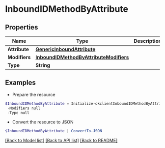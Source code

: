 # InboundIDMethodByAttribute
## Properties

Name | Type | Description | Notes
------------ | ------------- | ------------- | -------------
**Attribute** | [**GenericInboundAttribute**](GenericInboundAttribute.md) |  | [optional] 
**Modifiers** | [**InboundIDMethodByAttributeModifiers**](InboundIDMethodByAttributeModifiers.md) |  | [optional] 
**Type** | **String** |  | 

## Examples

- Prepare the resource
```powershell
$InboundIDMethodByAttribute = Initialize-okclientInboundIDMethodByAttribute  -Attribute null `
 -Modifiers null `
 -Type null
```

- Convert the resource to JSON
```powershell
$InboundIDMethodByAttribute | ConvertTo-JSON
```

[[Back to Model list]](../README.md#documentation-for-models) [[Back to API list]](../README.md#documentation-for-api-endpoints) [[Back to README]](../README.md)

